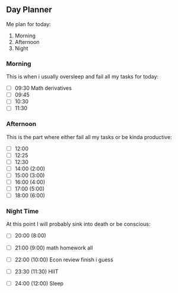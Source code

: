 ## Day Planner

Me plan for today:
1. Morning
2. Afternoon
3. Night

### Morning

This is when i usually oversleep and fail all my tasks for today:

- [ ] 09:30 Math derivatives
- [ ] 09:45 
- [ ] 10:30 
- [ ] 11:30 

### Afternoon

This is the part where either fail all my tasks or be kinda productive:
   
- [ ] 12:00 
- [ ] 12:25 
- [ ] 12:30 
- [ ] 14:00 (2:00)
- [ ] 15:00 (3:00)
- [ ] 16:00 (4:00)
- [ ] 17:00 (5:00)
- [ ] 18:00 (6:00)

### Night Time

At this point I will probably sink into death or be conscious:

- [ ] 20:00 (8:00)
- [ ] 21:00 (9:00) math homework all
- [ ] 22:00 (10:00) Econ review finish i guess
- [ ] 23:30 (11:30) HIIT
- [ ] 24:00 (12:00) Sleep

